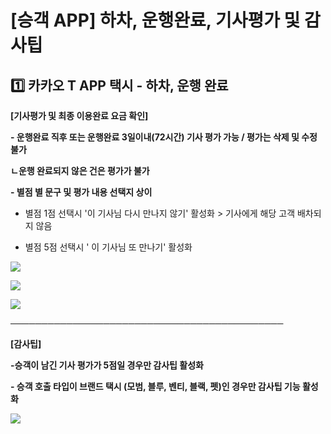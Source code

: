 # [승객 APP] 하차, 운행완료, 기사평가 및 감사팁

**1️⃣ 카카오 T APP 택시 - 하차, 운행 완료**
--------------------------------

**[기사평가 및 최종 이용완료 요금 확인]**

**- 운행완료 직후 또는 운행완료 3일이내(72시간) 기사 평가 가능 / 평가는 삭제 및 수정 불가**

**ㄴ운행 완료되지 않은 건은 평가가 불가**

**- 별점 별 문구 및 평가 내용 선택지 상이**

- 별점 1점 선택시 '이 기사님 다시 만나지 않기' 활성화 > 기사에게 해당 고객 배차되지 않음

- 별점 5점 선택시 ' 이 기사님 또 만나기' 활성화

![](https://kakaomobilitysupport.zendesk.com/hc/article_attachments/29599749100185)

![](https://kakaomobilitysupport.zendesk.com/hc/article_attachments/29599720442521)

![](https://kakaomobilitysupport.zendesk.com/hc/article_attachments/29599749101593)

**────────────────────────────────────────────**

**[감사팁]**

**-승객이 남긴 기사 평가가 5점일 경우만 감사팁 활성화**

**- 승객 호출 타입이 브랜드 택시 (모범, 블루, 벤티, 블랙, 펫)인 경우만 감사팁 기능 활성화**

![](https://kakaomobilitysupport.zendesk.com/hc/article_attachments/30132353965721)
